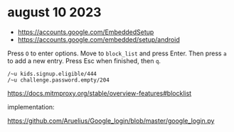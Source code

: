 # august 10 2023

- https://accounts.google.com/EmbeddedSetup
- https://accounts.google.com/embedded/setup/android

Press `O` to enter options. Move to `block_list` and press Enter. Then press
`a` to add a new entry. Press Esc when finished, then `q`.

~~~
/~u kids.signup.eligible/444
/~u challenge.password.empty/204
~~~

https://docs.mitmproxy.org/stable/overview-features#blocklist

implementation:

<https://github.com/Aruelius/Google_login/blob/master/google_login.py>
